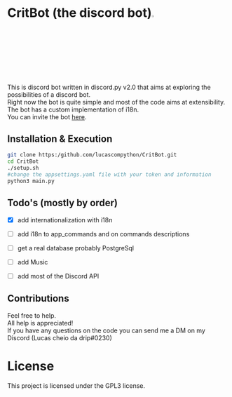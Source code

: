 # CritBot (the discord bot)<img src="https://cdn.discordapp.com/attachments/628637327878520872/1017256259138900030/unknown.png" width="3.5%" heigth="3.5%">

This is discord bot written in discord.py v2.0 that aims at exploring the possibilities of a discord bot.<br>Right now the bot is quite simple and most of the code aims at extensibility.<br>The bot has a custom implementation of i18n.<br>You can invite the bot [here](https://discord.com/api/oauth2/authorize?client_id=832679098740506644&permissions=8&scope=bot).

## Installation & Execution
```bash
git clone https:/github.com/lucascompython/CritBot.git
cd CritBot
./setup.sh
#change the appsettings.yaml file with your token and information
python3 main.py
```


## Todo's (mostly by order)
- [X] add internationalization with i18n
- [ ] add i18n to app_commands and on commands descriptions
- [ ] get a real database probably PostgreSql
- [ ] add Music
- [ ] add most of the Discord API


## Contributions
Feel free to help.<br>
All help is appreciated!<br>
If you have any questions on the code you can send me a DM on my Discord (Lucas cheio da drip#0230)

# License
This project is licensed under the GPL3 license.